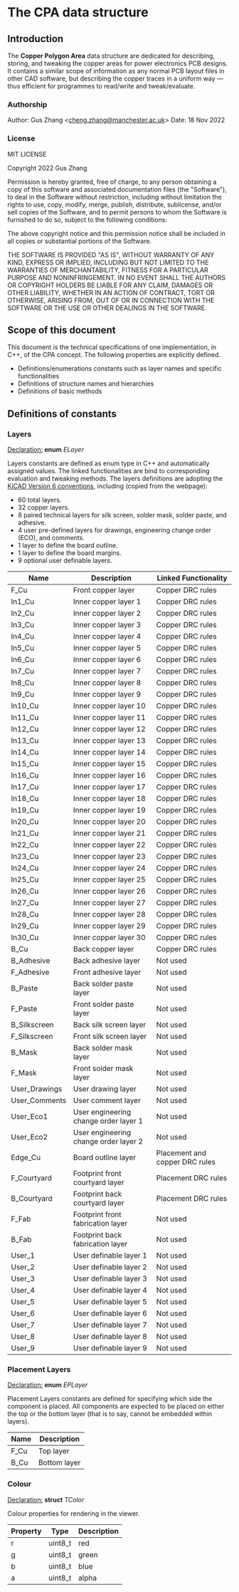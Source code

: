 # The CPA data structure

## Introduction

The **Copper Polygon Area** data structure are dedicated for describing, storing, and tweaking the copper areas for power electronics PCB designs. It contains a similar scope of information as any normal PCB layout files in other CAD software, but describing the copper traces in a uniform way &mdash; thus efficient for programmes to read/write and tweak/evaluate.

### Authorship

Author: Gus Zhang &lt;cheng.zhang@manchester.ac.uk&gt;
Date: 18 Nov 2022

### License

MIT LICENSE

Copyright 2022 Gus Zhang

Permission is hereby granted, free of charge, to any person obtaining a copy of this software and associated documentation files (the "Software"), to deal in the Software without restriction, including without limitation the rights to use, copy, modify, merge, publish, distribute, sublicense, and/or sell copies of the Software, and to permit persons to whom the Software is furnished to do so, subject to the following conditions:

The above copyright notice and this permission notice shall be included in all copies or substantial portions of the Software.

THE SOFTWARE IS PROVIDED "AS IS", WITHOUT WARRANTY OF ANY KIND, EXPRESS OR IMPLIED, INCLUDING BUT NOT LIMITED TO THE WARRANTIES OF MERCHANTABILITY, FITNESS FOR A PARTICULAR PURPOSE AND NONINFRINGEMENT. IN NO EVENT SHALL THE AUTHORS OR COPYRIGHT HOLDERS BE LIABLE FOR ANY CLAIM, DAMAGES OR OTHER LIABILITY, WHETHER IN AN ACTION OF CONTRACT, TORT OR OTHERWISE, ARISING FROM, OUT OF OR IN CONNECTION WITH THE SOFTWARE OR THE USE OR OTHER DEALINGS IN THE SOFTWARE.

## Scope of this document

This document is the technical specifications of one implementation, in C++, of the CPA concept. The following properties are explicitly defined.

-   Definitions/enumerations constants such as layer names and specific functionalities
-   Definitions of structure names and hierarchies
-   Definitions of basic methods

## Definitions of constants

### Layers

<u> Declaration:</u> **enum** _ELayer_

Layers constants are defined as enum type in C++ and automatically assigned values. The linked functionalities are bind to corresponding evaluation and tweaking methods. The layers definitions are adopting the [KiCAD Version 6 conventions](https://dev-docs.kicad.org/en/file-formats/sexpr-intro/#:~:text=will%20be%20truncated.-,Layers,-All%20drawable%20board), including (copied from the webpage):

-   60 total layers.
-   32 copper layers.
-   8 paired technical layers for silk screen, solder mask, solder paste, and adhesive.
-   4 user pre-defined layers for drawings, engineering change order (ECO), and comments.
-   1 layer to define the board outline.
-   1 layer to define the board margins.
-   9 optional user definable layers.

| Name          | Description                           | Linked Functionality           |
| ------------- | ------------------------------------- | ------------------------------ |
| F_Cu          | Front copper layer                    | Copper DRC rules               |
| In1_Cu        | Inner copper layer 1                  | Copper DRC rules               |
| In2_Cu        | Inner copper layer 2                  | Copper DRC rules               |
| In3_Cu        | Inner copper layer 3                  | Copper DRC rules               |
| In4_Cu        | Inner copper layer 4                  | Copper DRC rules               |
| In5_Cu        | Inner copper layer 5                  | Copper DRC rules               |
| In6_Cu        | Inner copper layer 6                  | Copper DRC rules               |
| In7_Cu        | Inner copper layer 7                  | Copper DRC rules               |
| In8_Cu        | Inner copper layer 8                  | Copper DRC rules               |
| In9_Cu        | Inner copper layer 9                  | Copper DRC rules               |
| In10_Cu       | Inner copper layer 10                 | Copper DRC rules               |
| In11_Cu       | Inner copper layer 11                 | Copper DRC rules               |
| In12_Cu       | Inner copper layer 12                 | Copper DRC rules               |
| In13_Cu       | Inner copper layer 13                 | Copper DRC rules               |
| In14_Cu       | Inner copper layer 14                 | Copper DRC rules               |
| In15_Cu       | Inner copper layer 15                 | Copper DRC rules               |
| In16_Cu       | Inner copper layer 16                 | Copper DRC rules               |
| In17_Cu       | Inner copper layer 17                 | Copper DRC rules               |
| In18_Cu       | Inner copper layer 18                 | Copper DRC rules               |
| In19_Cu       | Inner copper layer 19                 | Copper DRC rules               |
| In20_Cu       | Inner copper layer 20                 | Copper DRC rules               |
| In21_Cu       | Inner copper layer 21                 | Copper DRC rules               |
| In22_Cu       | Inner copper layer 22                 | Copper DRC rules               |
| In23_Cu       | Inner copper layer 23                 | Copper DRC rules               |
| In24_Cu       | Inner copper layer 24                 | Copper DRC rules               |
| In25_Cu       | Inner copper layer 25                 | Copper DRC rules               |
| In26_Cu       | Inner copper layer 26                 | Copper DRC rules               |
| In27_Cu       | Inner copper layer 27                 | Copper DRC rules               |
| In28_Cu       | Inner copper layer 28                 | Copper DRC rules               |
| In29_Cu       | Inner copper layer 29                 | Copper DRC rules               |
| In30_Cu       | Inner copper layer 30                 | Copper DRC rules               |
| B_Cu          | Back copper layer                     | Copper DRC rules               |
| B_Adhesive    | Back adhesive layer                   | Not used                       |
| F_Adhesive    | Front adhesive layer                  | Not used                       |
| B_Paste       | Back solder paste layer               | Not used                       |
| F_Paste       | Front solder paste layer              | Not used                       |
| B_Silkscreen  | Back silk screen layer                | Not used                       |
| F_Silkscreen  | Front silk screen layer               | Not used                       |
| B_Mask        | Back solder mask layer                | Not used                       |
| F_Mask        | Front solder mask layer               | Not used                       |
| User_Drawings | User drawing layer                    | Not used                       |
| User_Comments | User comment layer                    | Not used                       |
| User_Eco1     | User engineering change order layer 1 | Not used                       |
| User_Eco2     | User engineering change order layer 2 | Not used                       |
| Edge_Cu       | Board outline layer                   | Placement and copper DRC rules |
| F_Courtyard   | Footprint front courtyard layer       | Placement DRC rules            |
| B_Courtyard   | Footprint back courtyard layer        | Placement DRC rules            |
| F_Fab         | Footprint front fabrication layer     | Not used                       |
| B_Fab         | Footprint back fabrication layer      | Not used                       |
| User_1        | User definable layer 1                | Not used                       |
| User_2        | User definable layer 2                | Not used                       |
| User_3        | User definable layer 3                | Not used                       |
| User_4        | User definable layer 4                | Not used                       |
| User_5        | User definable layer 5                | Not used                       |
| User_6        | User definable layer 6                | Not used                       |
| User_7        | User definable layer 7                | Not used                       |
| User_8        | User definable layer 8                | Not used                       |
| User_9        | User definable layer 9                | Not used                       |

### Placement Layers

<u> Declaration:</u> **enum** _EPLayer_

Placement Layers constants are defined for specifying which side the component is placed. All components are expected to be placed on either the top or the bottom layer (that is to say, cannot be embedded within layers).

| Name | Description  |
| ---- | ------------ |
| F_Cu | Top layer    |
| B_Cu | Bottom layer |

### Colour

<u> Declaration:</u> **struct** _TColor_

Colour properties for rendering in the viewer.

| Property | Type    | Description |
| -------- | ------- | ----------- |
| r        | uint8_t | red         |
| g        | uint8_t | green       |
| b        | uint8_t | blue        |
| a        | uint8_t | alpha       |
